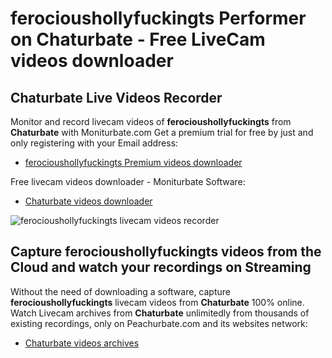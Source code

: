 # ferocioushollyfuckingts Performer on Chaturbate - Free LiveCam videos downloader

## Chaturbate Live Videos Recorder

Monitor and record livecam videos of **ferocioushollyfuckingts** from **Chaturbate** with Moniturbate.com
Get a premium trial for free by just and only registering with your Email address:
* [ferocioushollyfuckingts Premium videos downloader](https://moniturbate.com/request-demo-licence-key.html)

Free livecam videos downloader - Moniturbate Software:
* [Chaturbate videos downloader](https://moniturbate.com/moniturbate-download-software.html)

![ferocioushollyfuckingts livecam videos recorder](https://peachurnet.com/templates/moniturbate-software.png)


## Capture ferocioushollyfuckingts videos from the Cloud and watch your recordings on Streaming

Without the need of downloading a software, capture **ferocioushollyfuckingts** livecam videos from **Chaturbate** 100% online.
Watch Livecam archives from **Chaturbate** unlimitedly from thousands of existing recordings, only on Peachurbate.com and its websites network:
* [Chaturbate videos archives](https://peachurnet.com/)